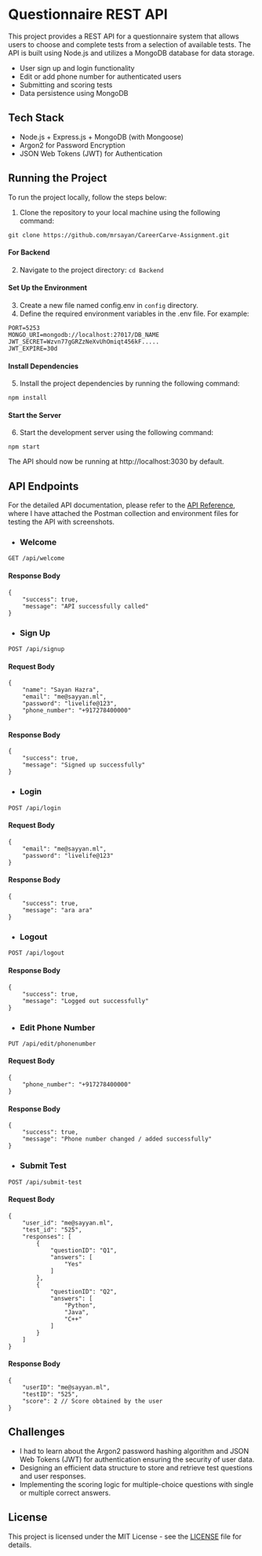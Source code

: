 # Questionnaire REST API

This project provides a REST API for a questionnaire system that allows users to choose and complete tests from a selection of available tests. The API is built using Node.js and utilizes a MongoDB database for data storage.

- User sign up and login functionality
- Edit or add phone number for authenticated users
- Submitting and scoring tests
- Data persistence using MongoDB

## Tech Stack
+ Node.js  + Express.js + MongoDB (with Mongoose) 
+ Argon2 for Password Encryption 
+ JSON Web Tokens (JWT) for Authentication
## Running the Project
To run the project locally, follow the steps below:
1. Clone the repository to your local machine using the following command:
```
git clone https://github.com/mrsayan/CareerCarve-Assignment.git
```
#### For Backend
2. Navigate to the project directory: `cd Backend`
#### Set Up the Environment
3. Create a new file named config.env in `config` directory.
4. Define the required environment variables in the .env file. For example:
```
PORT=5253
MONGO_URI=mongodb://localhost:27017/DB_NAME
JWT_SECRET=Wzvn77gGRZzNeXvUhOmiqt456kF.....
JWT_EXPIRE=30d
```
#### Install Dependencies
5. Install the project dependencies by running the following command:
```
npm install
```
#### Start the Server
6. Start the development server using the following command:
```
npm start
```

The API should now be running at http://localhost:3030 by default.

## API Endpoints
For the detailed API documentation, please refer to the [API Reference](ScreenShots/API.md), where I have attached the Postman collection and environment files for testing the API with screenshots.

- ### Welcome
```
GET /api/welcome
```
#### Response Body
```
{
    "success": true,
    "message": "API successfully called"
}
```
- ### Sign Up
```
POST /api/signup
```
#### Request Body
```
{
    "name": "Sayan Hazra",
    "email": "me@sayyan.ml",
    "password": "livelife@123",
    "phone_number": "+917278400000"
}
```
#### Response Body
```
{
    "success": true,
    "message": "Signed up successfully"
}
```
- ### Login
```
POST /api/login
```
#### Request Body
```
{
    "email": "me@sayyan.ml",
    "password": "livelife@123"
}
```
#### Response Body
``` 
{
    "success": true,
    "message": "ara ara"
}
```
- ### Logout
```
POST /api/logout
```
#### Response Body
```
{
    "success": true,
    "message": "Logged out successfully"
}
```
- ### Edit Phone Number
```
PUT /api/edit/phonenumber
```
#### Request Body
```
{
    "phone_number": "+917278400000"
}
```
#### Response Body
```
{
    "success": true,
    "message": "Phone number changed / added successfully"
}
```
- ### Submit Test
```
POST /api/submit-test
```
#### Request Body
```
{
    "user_id": "me@sayyan.ml",
    "test_id": "525",
    "responses": [
        {
            "questionID": "Q1",
            "answers": [
                "Yes"
            ]
        },
        {
            "questionID": "Q2",
            "answers": [
                "Python",
                "Java",
                "C++"
            ]
        }
    ]
}
```
#### Response Body
```
{
    "userID": "me@sayyan.ml",
    "testID": "525",
    "score": 2 // Score obtained by the user
}
```

## Challenges
- I had to learn about the Argon2 password hashing algorithm and JSON Web Tokens (JWT) for authentication ensuring the security of user data.
- Designing an efficient data structure to store and retrieve test questions and user responses.
- Implementing the scoring logic for multiple-choice questions with single or multiple correct answers.

## License
This project is licensed under the MIT License - see the [LICENSE](LICENSE) file for details.